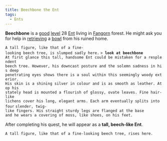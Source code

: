 ```yaml
---
title: Beechbone the Ent
tags:
  - Ents
---
```

**Beechbone** is a [good](alignment "wikilink")
[level](level "wikilink") 28 [Ent](Ent "wikilink") living in
[Fangorn](Fangorn "wikilink") forest. He might ask you for help in
[retrieving](Quest#Beechbone_the_Ent "wikilink") a
[bowl](large_clay_bowl "wikilink") from his ruined home.

`A tall figure, like that of a fine-looking beech tree, is slumped sadly here.`
`> `**`look at beechbone`**
`At first glance this tall, handsome Ent could be mistaken for a resplendent`
`beech tree. However, his downcast posture and the solemn sadness in his deep`
`penetrating eyes shows there is a soul within this seemingly woody exterior.`
`His skin is a shining silver in colour and is as smooth as leather. Atop his`
`stately head is mounted a flourish of glossy, ovate leaves. Fine hair-like`
`lichens cover his long, elegant arms. Each arm eventually splits into four`
`slender, twig-like fingers. His straight sturdy legs are flanged at the base`
`and he wears a covering of moss, like shoes, on his feet.`

After completing his quest, he will appear as a **tall, beech-like
Ent**.

`A tall figure, like that of a fine-looking beech tree, rises here.`

